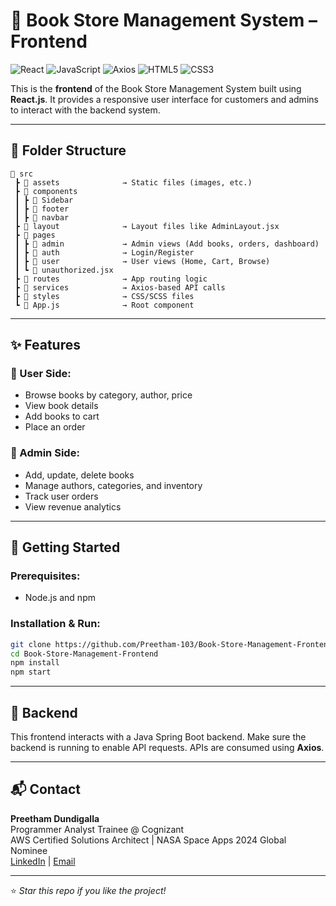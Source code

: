 
# 📘 Book Store Management System – Frontend

![React](https://img.shields.io/badge/React-20232A?style=for-the-badge&logo=react&logoColor=61DAFB)
![JavaScript](https://img.shields.io/badge/JavaScript-F7DF1E?style=for-the-badge&logo=javascript&logoColor=black)
![Axios](https://img.shields.io/badge/Axios-5A29E4?style=for-the-badge)
![HTML5](https://img.shields.io/badge/HTML5-E34F26?style=for-the-badge&logo=html5&logoColor=white)
![CSS3](https://img.shields.io/badge/CSS3-1572B6?style=for-the-badge&logo=css3&logoColor=white)

This is the **frontend** of the Book Store Management System built using **React.js**. It provides a responsive user interface for customers and admins to interact with the backend system.

---

## 📁 Folder Structure

```
📁 src
 ┣ 📁 assets              → Static files (images, etc.)
 ┣ 📁 components
 ┃ ┣ 📁 Sidebar
 ┃ ┣ 📁 footer
 ┃ ┣ 📁 navbar
 ┣ 📁 layout              → Layout files like AdminLayout.jsx
 ┣ 📁 pages
 ┃ ┣ 📁 admin             → Admin views (Add books, orders, dashboard)
 ┃ ┣ 📁 auth              → Login/Register
 ┃ ┣ 📁 user              → User views (Home, Cart, Browse)
 ┃ ┗ 📄 unauthorized.jsx
 ┣ 📁 routes              → App routing logic
 ┣ 📁 services            → Axios-based API calls
 ┣ 📁 styles              → CSS/SCSS files
 ┗ 📄 App.js              → Root component
```

---

## ✨ Features

### 👥 User Side:
- Browse books by category, author, price
- View book details
- Add books to cart
- Place an order

### 🔐 Admin Side:
- Add, update, delete books
- Manage authors, categories, and inventory
- Track user orders
- View revenue analytics

---

## 🚀 Getting Started

### Prerequisites:
- Node.js and npm

### Installation & Run:
```bash
git clone https://github.com/Preetham-103/Book-Store-Management-Frontend.git
cd Book-Store-Management-Frontend
npm install
npm start
```

---

## 🔗 Backend

This frontend interacts with a Java Spring Boot backend. Make sure the backend is running to enable API requests. APIs are consumed using **Axios**.

---

## 📬 Contact

**Preetham Dundigalla**  
Programmer Analyst Trainee @ Cognizant  
AWS Certified Solutions Architect | NASA Space Apps 2024 Global Nominee  
[LinkedIn](https://linkedin.com/in/your-profile) | [Email](mailto:your.email@example.com)

---

⭐ *Star this repo if you like the project!*
